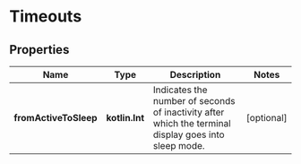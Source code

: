 
# Timeouts

## Properties
Name | Type | Description | Notes
------------ | ------------- | ------------- | -------------
**fromActiveToSleep** | **kotlin.Int** | Indicates the number of seconds of inactivity after which the terminal display goes into sleep mode. |  [optional]



